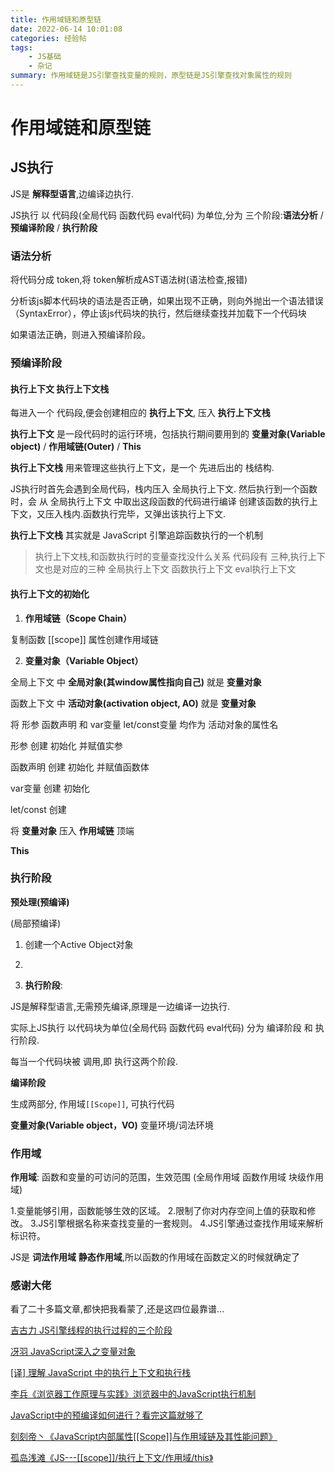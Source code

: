 ```yaml
---
title: 作用域链和原型链
date: 2022-06-14 10:01:08
categories: 经验帖
tags:
    - JS基础
    - 杂记
summary: 作用域链是JS引擎查找变量的规则，原型链是JS引擎查找对象属性的规则
---
```


# 作用域链和原型链

## JS执行

JS是 __解释型语言__,边编译边执行.

JS执行 以 代码段(全局代码 函数代码 eval代码) 为单位,分为 三个阶段:__语法分析__ / __预编译阶段__ / __执行阶段__

### 语法分析

将代码分成 token,将 token解析成AST语法树(语法检查,报错)

分析该js脚本代码块的语法是否正确，如果出现不正确，则向外抛出一个语法错误（SyntaxError），停止该js代码块的执行，然后继续查找并加载下一个代码块

如果语法正确，则进入预编译阶段。

### 预编译阶段

#### 执行上下文 执行上下文栈

每进入一个 代码段,便会创建相应的 __执行上下文__, 压入 __执行上下文栈__

__执行上下文__ 是一段代码时的运行环境，包括执行期间要用到的 __变量对象(Variable object)__ / __作用域链(Outer)__ / __This__

__执行上下文栈__  用来管理这些执行上下文，是一个 先进后出的 栈结构.

JS执行时首先会遇到全局代码，栈内压入 全局执行上下文.
然后执行到一个函数时，会 从 全局执行上下文 中取出这段函数的代码进行编译
创建该函数的执行上下文，又压入栈内.函数执行完毕，又弹出该执行上下文.

__执行上下文栈__ 其实就是 JavaScript 引擎追踪函数执行的一个机制

> 执行上下文栈,和函数执行时的变量查找没什么关系
> 代码段有 三种,执行上下文也是对应的三种 全局执行上下文 函数执行上下文 eval执行上下文

#### 执行上下文的初始化

1. __作用域链（Scope Chain）__

复制函数 [[scope]] 属性创建作用域链

2. __变量对象（Variable Object）__

全局上下文 中 __全局对象(其window属性指向自己)__ 就是 __变量对象__ 

函数上下文 中 __活动对象(activation object, AO)__ 就是 __变量对象__

将 形参 函数声明 和 var变量 let/const变量 均作为 活动对象的属性名

形参       创建 初始化 并赋值实参

函数声明   创建 初始化 并赋值函数体

var变量    创建 初始化 

let/const 创建 

将 __变量对象__ 压入 __作用域链__ 顶端

__This__

### 执行阶段


__预处理(预编译)__ 

(局部预编译)
1. 创建一个Active Object对象

2.




3. __执行阶段__: 

JS是解释型语言,无需预先编译,原理是一边编译一边执行.

实际上JS执行 以代码块为单位(全局代码 函数代码 eval代码) 分为 编译阶段 和 执行阶段.

每当一个代码块被 调用,即 执行这两个阶段.

__编译阶段__

生成两部分, 作用域`[[Scope]]`, 可执行代码




__变量对象(Variable object，VO)__ 变量环境/词法环境 
### 作用域

__作用域__: 函数和变量的可访问的范围，生效范围 (全局作用域 函数作用域 块级作用域)

1.变量能够引用，函数能够生效的区域。
2.限制了你对内存空间上值的获取和修改。
3.JS引擎根据名称来查找变量的一套规则。
4.JS引擎通过查找作用域来解析标识符。

JS是 __词法作用域__ __静态作用域__,所以函数的作用域在函数定义的时候就确定了


### 感谢大佬

看了二十多篇文章,都快把我看蒙了,还是这四位最靠谱...

[吉古力 JS引擎线程的执行过程的三个阶段](https://www.jianshu.com/p/0972f9ed4a8c)

[冴羽 JavaScript深入之变量对象](https://github.com/mqyqingfeng/Blog/issues/5)

[[译] 理解 JavaScript 中的执行上下文和执行栈](https://juejin.cn/post/6844903682283143181)

[李兵《浏览器工作原理与实践》浏览器中的JavaScript执行机制](https://time.geekbang.org/column/article/119046)





[JavaScript中的预编译如何进行？看完这篇就够了](https://developer.51cto.com/article/659440.html)

[刻刻帝丶《JavaScript内部属性[[Scope]]与作用域链及其性能问题》](https://blog.csdn.net/q1056843325/article/details/53086893?locationNum=12&fps=1)

[孤岛浅滩《JS---[[scope]]/执行上下文/作用域/this》](https://blog.csdn.net/m0_37851778/article/details/75456954)

